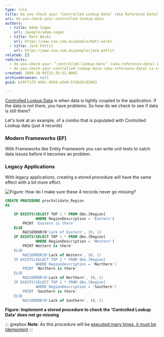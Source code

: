 ```yaml
---
type: rule
title: Do you check your "Controlled Lookup Data" (aka Reference Data) is still there?
uri: do-you-check-your-controlled-lookup-data
authors:
  - title: Adam Cogan
    url: /people/adam-cogan
  - title: Matt Wicks
    url: https://www.ssw.com.au/people/matt-wicks
  - title: Jack Pettit
    url: https://www.ssw.com.au/people/jack-pettit
related: []
redirects:
  - do-you-check-your-＂controlled-lookup-data＂-(aka-reference-data)-is-still-there-with-procvalidate
  - do-you-check-your-controlled-lookup-data-(aka-reference-data)-is-still-there-with-procvalidate
created: 2009-10-05T22:35:51.000Z
archivedreason: null
guid: b19ff173-49dc-4504-a549-5f26d3c82b83

---
```


[Controlled Lookup Data](/do-you-deploy-controlled-lookup-data) is when data is tightly coupled to the application. If the data is not there, you have problems. So how do we check to see if data is still there?

Let's look at an example, of a combo that is populated with Controlled Lookup data (just 4 records)    

<!--endintro-->

### Modern Frameworks (EF) 

With Frameworks like Entity Framework you can write unit tests to catch data issues before it becomes an problem. 

### Legacy Applications

With legacy applications, creating a stored procedure will have the same effect with a bit more effort. 

![Figure: How do I make sure these 4 records never go missing?](TimeProDropDown.png)  

``` sql
CREATE PROCEDURE procValidate_Region 
AS

    IF EXISTS(SELECT TOP 1 * FROM dbo.[Region]
              WHERE RegionDescription = 'Eastern')
        PRINT 'Eastern is there'
    ELSE
        RAISERROR(N'Lack of Eastern', 10, 1)
    IF EXISTS(SELECT TOP 1 * FROM dbo.[Region]
              WHERE RegionDescription = 'Western')
        PRINT Western is there'
    ELSE
        RAISERROR(N'Lack of Western', 10, 1)
    IF EXISTS(SELECT TOP 1 * FROM dbo.[Region]
              WHERE RegionDescription = 'Northern')
        PRINT 'Northern is there'
    ELSE
        RAISERROR(N'Lack of Northern', 10, 1)
    IF EXISTS(SELECT TOP 1 * FROM dbo.[Region]
              WHERE RegionDescription = 'Southern')
        PRINT 'Southern is there'
    ELSE
        RAISERROR(N'Lack of Southern', 10, 1)
```
**Figure: Implement a stored procedure to check the 'Controlled Lookup Data' does not go missing**

::: greybox
**Note**: As this procedure will be [executed many times, it must be Idempotent](/do-you-ignore-idempotency)
:::
